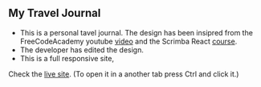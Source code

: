 ##  **My Travel Journal**
- This is a personal tavel journal. The design has been insipred from the FreeCodeAcademy youtube [video](https://www.youtube.com/watch?v=bMknfKXIFA8) and the Scrimba React [course](https://scrimba.com/learn/learnreact). 
- The developer has edited the design. 
- This is a full responsive site, 

Check the [live site](). (To open it in a another tab press Ctrl and click it.)
